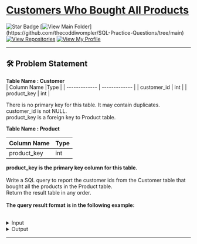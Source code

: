 # [Customers Who Bought All Products](https://leetcode.com/problems/customers-who-bought-all-products/)
![Star Badge](https://img.shields.io/static/v1?label=%F0%9F%8C%9F&message=If%20Useful&style=style=flat&color=BC4E99)
[![View Main Folder](https://img.shields.io/badge/View-Main_Folder-971901?)](https://github.com/thecoddiwompler/SQL-Practice-Questions/tree/main)
[![View Repositories](https://img.shields.io/badge/View-My_Repositories-blue?logo=GitHub)](https://github.com/thecoddiwompler?tab=repositories)
[![View My Profile](https://img.shields.io/badge/View-My_Profile-green?logo=GitHub)](https://github.com/thecoddiwompler)

---

## 🛠️ Problem Statement

  <b>Table Name : Customer</b>
</br>
|  Column Name  |Type |
| ------------- | ------------- |
| customer_id  | int  |
| product_key  | int  |

There is no primary key for this table. It may contain duplicates. customer_id is not NULL. </br>
product_key is a foreign key to Product table.
<br/>

  <b>Table Name : Product</b>
</br>

|  Column Name  |Type |
| ------------- | ------------- |
| product_key  | int  |

<b> product_key is the primary key column for this table. </b><br/>
</br>
Write a SQL query to report the customer ids from the Customer table that bought all the products in the Product table.
</br>
Return the result table in any order.
</br>
</br>
<b>The query result format is in the following example:  </b>
</br>
</br>

 <details>
<summary>
Input
</summary>

<b>Table Name : Customer</b>
</br>

| customer_id  | product_key  | 
| --- |------ | 
| 1           | 5           |
| 2           | 6           |
| 3           | 5           |
| 3           | 6           |
| 1           | 6           |

<br/>

<b>Table Name : Product</b>
</br>

| product_key  |
| --- |
| 5           |
| 6           |

</details>

<details>
<summary>
Output
</summary>

| customer_id |
| ---- |
| 1           |
| 3           |
</details>

---
